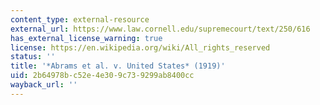 ```yaml
---
content_type: external-resource
external_url: https://www.law.cornell.edu/supremecourt/text/250/616
has_external_license_warning: true
license: https://en.wikipedia.org/wiki/All_rights_reserved
status: ''
title: '*Abrams et al. v. United States* (1919)'
uid: 2b64978b-c52e-4e30-9c73-9299ab8400cc
wayback_url: ''
---
```

